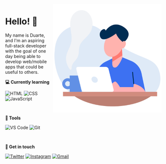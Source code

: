 <img src="https://raw.githubusercontent.com/duasilva/duasilva/main/profile-illustration.svg" alt="Illustration" max-width="350px" width="350px" align="right">

<p align="left">
  <h1>Hello! 👋</h1>
  My name is Duarte, and I'm an aspiring full-stack developer with the goal of one day being able to develop web/mobile apps that could be useful to others.<br>
</p>

<p align="left">
  <b>💻 Currently learning</b>
</p>

<p align="left">
  <img alt="HTML" src="https://img.shields.io/badge/HTML-FF5733?style=flat&labelColor=FF5733&logo=html5&logoColor=white">
  <img alt="CSS" src="https://img.shields.io/badge/CSS-2962ff?style=flat&labelColor=2962ff&logo=css3&logoColor=white">
  <img alt="JavaScript" src="https://img.shields.io/badge/JavaScript-f7df1e?style=flat&labelColor=f7df1e&logo=javascript&logoColor=black">
  </p><br>

<p align="left">
  <b>💼 Tools</b>
</p>

<p align="left">
  <img alt="VS Code" src="https://img.shields.io/badge/VS%20Code-337ab7?style=flat&labelColor=337ab7&logo=visualstudiocode&logoColor=white">
  <img alt="Git" src="https://img.shields.io/badge/Git-f14e32?style=flat&labelColor=f14e32&logo=git&logoColor=white">
</p><br>

<p align="left">
  <b>💬 Get in touch</b>
</p>

<p align="left">
  <a href="https://twitter.com/duartengsilva"><img src="https://img.shields.io/badge/Twitter (X)-0f0f0f?style=flat&labelColor=0f0f0f&logo=x&logoColor=white" alt="Twitter"/></a>
  <a href="https://instagram.com/duartesilva.ig"><img src="https://img.shields.io/badge/Instagram-DF0174?style=flat&labelColor=DF0174&logo=instagram&logoColor=white" alt="Instagram"/></a>
  <a href="mail:heyduartesilva@gmail.com"><img src="https://img.shields.io/badge/Gmail-D14836?style=flat&labelColor=D14836&logo=gmail&logoColor=white" alt="Gmail"/></a>
</p>
